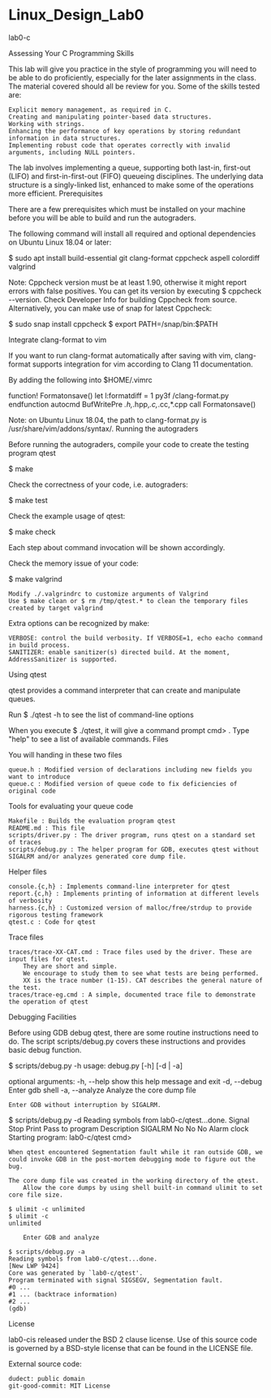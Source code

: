 # Linux_Design_Lab0
lab0-c

Assessing Your C Programming Skills

This lab will give you practice in the style of programming you will need to be able to do proficiently, especially for the later assignments in the class. The material covered should all be review for you. Some of the skills tested are:

    Explicit memory management, as required in C.
    Creating and manipulating pointer-based data structures.
    Working with strings.
    Enhancing the performance of key operations by storing redundant information in data structures.
    Implementing robust code that operates correctly with invalid arguments, including NULL pointers.

The lab involves implementing a queue, supporting both last-in, first-out (LIFO) and first-in-first-out (FIFO) queueing disciplines. The underlying data structure is a singly-linked list, enhanced to make some of the operations more efficient.
Prerequisites

There are a few prerequisites which must be installed on your machine before you will be able to build and run the autograders.

The following command will install all required and optional dependencies on Ubuntu Linux 18.04 or later:

$ sudo apt install build-essential git clang-format cppcheck aspell colordiff valgrind

Note: Cppcheck version must be at least 1.90, otherwise it might report errors with false positives. You can get its version by executing $ cppcheck --version. Check Developer Info for building Cppcheck from source. Alternatively, you can make use of snap for latest Cppcheck:

$ sudo snap install cppcheck
$ export PATH=/snap/bin:$PATH

Integrate clang-format to vim

If you want to run clang-format automatically after saving with vim, clang-format supports integration for vim according to Clang 11 documentation.

By adding the following into $HOME/.vimrc

function! Formatonsave()
  let l:formatdiff = 1
  py3f <path to your clang-format.py>/clang-format.py
endfunction
autocmd BufWritePre *.h,*.hpp,*.c,*.cc,*.cpp call Formatonsave()

Note: on Ubuntu Linux 18.04, the path to clang-format.py is /usr/share/vim/addons/syntax/.
Running the autograders

Before running the autograders, compile your code to create the testing program qtest

$ make

Check the correctness of your code, i.e. autograders:

$ make test

Check the example usage of qtest:

$ make check

Each step about command invocation will be shown accordingly.

Check the memory issue of your code:

$ make valgrind

    Modify ./.valgrindrc to customize arguments of Valgrind
    Use $ make clean or $ rm /tmp/qtest.* to clean the temporary files created by target valgrind

Extra options can be recognized by make:

    VERBOSE: control the build verbosity. If VERBOSE=1, echo eacho command in build process.
    SANITIZER: enable sanitizer(s) directed build. At the moment, AddressSanitizer is supported.

Using qtest

qtest provides a command interpreter that can create and manipulate queues.

Run $ ./qtest -h to see the list of command-line options

When you execute $ ./qtest, it will give a command prompt cmd> . Type "help" to see a list of available commands.
Files

You will handing in these two files

    queue.h : Modified version of declarations including new fields you want to introduce
    queue.c : Modified version of queue code to fix deficiencies of original code

Tools for evaluating your queue code

    Makefile : Builds the evaluation program qtest
    README.md : This file
    scripts/driver.py : The driver program, runs qtest on a standard set of traces
    scripts/debug.py : The helper program for GDB, executes qtest without SIGALRM and/or analyzes generated core dump file.

Helper files

    console.{c,h} : Implements command-line interpreter for qtest
    report.{c,h} : Implements printing of information at different levels of verbosity
    harness.{c,h} : Customized version of malloc/free/strdup to provide rigorous testing framework
    qtest.c : Code for qtest

Trace files

    traces/trace-XX-CAT.cmd : Trace files used by the driver. These are input files for qtest.
        They are short and simple.
        We encourage to study them to see what tests are being performed.
        XX is the trace number (1-15). CAT describes the general nature of the test.
    traces/trace-eg.cmd : A simple, documented trace file to demonstrate the operation of qtest

Debugging Facilities

Before using GDB debug qtest, there are some routine instructions need to do. The script scripts/debug.py covers these instructions and provides basic debug function.

$ scripts/debug.py -h
usage: debug.py [-h] [-d | -a]

optional arguments:
  -h, --help     show this help message and exit
  -d, --debug    Enter gdb shell
  -a, --analyze  Analyze the core dump file

    Enter GDB without interruption by SIGALRM.

$ scripts/debug.py -d
Reading symbols from lab0-c/qtest...done.
Signal        Stop	Print	Pass to program	Description
SIGALRM       No	No	No		Alarm clock
Starting program: lab0-c/qtest 
cmd> 

    When qtest encountered Segmentation fault while it ran outside GDB, we could invoke GDB in the post-mortem debugging mode to figure out the bug.

    The core dump file was created in the working directory of the qtest.
        Allow the core dumps by using shell built-in command ulimit to set core file size.

    $ ulimit -c unlimited
    $ ulimit -c
    unlimited

        Enter GDB and analyze

    $ scripts/debug.py -a
    Reading symbols from lab0-c/qtest...done.
    [New LWP 9424]
    Core was generated by `lab0-c/qtest'.
    Program terminated with signal SIGSEGV, Segmentation fault.
    #0 ...
    #1 ... (backtrace information)
    #2 ...
    (gdb) 

License

lab0-cis released under the BSD 2 clause license. Use of this source code is governed by a BSD-style license that can be found in the LICENSE file.

External source code:

    dudect: public domain
    git-good-commit: MIT License
  

